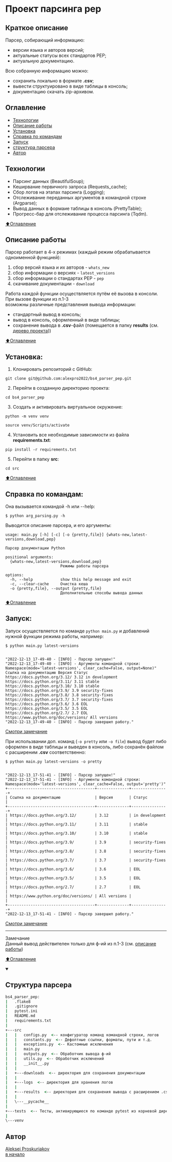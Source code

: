 # Проект парсинга pep

## Краткое описание
Парсер, собирающий информацию:
- версии языка и авторов версий;
- актуальные статусы всех стандартов PEP;
- актуальную документацию.

Всю собранную информацию можно:
- сохранить локально в формате **.csv**;
- вывести структуировано в виде таблицы в консоль;
- документацию скачать zip-архивом.

## Оглавление
- [Технологии](#технологии)
- [Описание работы](#описание-работы)
- [Установка](#установка)
- [Справка по командам](#справка-по-командам)
- [Запуск](#запуск-парсера)
- <a href="#t1"> структура парсера </a>
- [Автор](#автор)

## Технологии
  - Парсинг данных (BeautifulSoup);
  - Кеширвание первичного запроса (Requests_cache);
  - Сбор логов на этапах парсинга (Logging);
  - Отслеживание переданных аргументов в командной строке (Argparse);
  - Вывод данных в формаие таблицы в консоль (PrettyTable);
  - Прогресс-бар для отслеживание процесса парсинга (Tqdm).

[⬆️Оглавление](#оглавление)

## Описание работы
Парсер работает в 4-х режимах (каждый режим обрабатывается одноименной функцией):
1. сбор версий языка и их авторов - `whats_new`
2. сбор информации о версиях - `latest_versions`
3. сбор информации о стандартах PEP - `pep`
4. скачивание документации - `download`

Работа каждой функции осуществляется путём её вызова в консоли. При вызове функции из п.1-3  
возможны различные представления вывода информации:
- стандартный вывод в консоль; 
- вывод в консоль, оформленный в виде таблицы;
- сохранение вывода в **.csv**-файл (помещается в папку **results** (см. <a href="#t1">дерево проекта</a>))

[⬆️Оглавление](#оглавление)


## Установка:
1. Клонировать репозиторий с GitHub:
```
git clone git@github.com:alexpro2022/bs4_parser_pep.git
```

2. Перейти в созданную директорию проекта:
```
cd bs4_parser_pep
```

3. Создать и активировать виртуальное окружение:
```
python -m venv venv
```
```
source venv/Scripts/activate
```

4. Установить все необходимые зависимости из файла **requirements.txt**:
```
pip install -r requirements.txt
```

5. Перейти в папку **src**:
```
cd src
```

[⬆️Оглавление](#оглавление)

## Справка по командам:
Она вызывается командой -h или --help:
```
$ python arg_parsing.py -h
```

Выводится описание парсера, и его аргументы:
```
usage: main.py [-h] [-c] [-o {pretty,file}] {whats-new,latest-versions,download,pep}

Парсер документации Python

positional arguments:
  {whats-new,latest-versions,download,pep}
                        Режимы работы парсера

options:
  -h, --help            show this help message and exit
  -c, --clear-cache     Очистка кеша
  -o {pretty,file}, --output {pretty,file}
                        Дополнительные способы вывода данных
```

[⬆️Оглавление](#оглавление)

## Запуск:
Запуск осуществляется по команде `python main.py` и добавлений нужной функции режима работы, например:
```
$ python main.py latest-versions


"2022-12-13_17-49-40 - [INFO] - Парсер запущен!"
"2022-12-13_17-49-40 - [INFO] - Аргументы командной строки: Namespace(mode='latest-versions', clear_cache=False, output=None)"
Ссылка на документацию Версия Статус
https://docs.python.org/3.12/ 3.12 in development
https://docs.python.org/3.11/ 3.11 stable
https://docs.python.org/3.10/ 3.10 stable
https://docs.python.org/3.9/ 3.9 security-fixes
https://docs.python.org/3.8/ 3.8 security-fixes
https://docs.python.org/3.7/ 3.7 security-fixes
https://docs.python.org/3.6/ 3.6 EOL
https://docs.python.org/3.5/ 3.5 EOL
https://docs.python.org/2.7/ 2.7 EOL
https://www.python.org/doc/versions/ All versions 
"2022-12-13_17-49-40 - [INFO] - Парсер завершил работу."
```
<a href="#t2">Смотри замечание</a>

При использвании доп. команд (`-o pretty` или `-o file`) вывод будет либо оформлен в виде таблицы и
выведен в консоль, либо сохранён файлом с расширеним **.csv** соответственно:

```
$ python main.py latest-versions -o pretty


"2022-12-13_17-51-41 - [INFO] - Парсер запущен!"
"2022-12-13_17-51-41 - [INFO] - Аргументы командной строки: Namespace(mode='latest-versions', clear_cache=False, output='pretty')"
+--------------------------------------+--------------+----------------+
| Ссылка на документацию               | Версия       | Статус         |
+--------------------------------------+--------------+----------------+
| https://docs.python.org/3.12/        | 3.12         | in development |
| https://docs.python.org/3.11/        | 3.11         | stable         |
| https://docs.python.org/3.10/        | 3.10         | stable         |
| https://docs.python.org/3.9/         | 3.9          | security-fixes |
| https://docs.python.org/3.8/         | 3.8          | security-fixes |
| https://docs.python.org/3.7/         | 3.7          | security-fixes |
| https://docs.python.org/3.6/         | 3.6          | EOL            |
| https://docs.python.org/3.5/         | 3.5          | EOL            |
| https://docs.python.org/2.7/         | 2.7          | EOL            |
| https://www.python.org/doc/versions/ | All versions |                |
+--------------------------------------+--------------+----------------+
"2022-12-13_17-51-41 - [INFO] - Парсер завершил работу."

```
<a href="#t2">Смотри замечание</a>  
<hr>  

<a id="t2">Замечание</a>  
Данный вывод действителен только для ф-ий из п.1-3 (см. [описание работы](#описание-работы))

[⬆️Оглавление](#оглавление)


<details open>
  <summary>
    <h2 id="t1"> Структура парсера </h2>
  </summary>

```cmd
bs4_parser_pep:
|   .flake8
|   .gitignore
|   pytest.ini
|   README.md
|   requirements.txt
|
+---src
|   |   configs.py  <-- конфигуратор команд командной строки, логов
|   |   constants.py  <-- Дефолтные ссылки, форматы, пути и т.д.
|   |   exceptions.py  <-- Кастомные исключения
|   |   main.py
|   |   outputs.py  <-- Обработчик вывода ф-ий
|   |   utils.py  <-- Обработчик исключений
|   |   __init__.py
|   |   
|   +---downloads  <-- директория для сохранения документации
|   |
|   +---logs  <-- директория для хранения логов
|   |
|   +---results  <-- директория для сохранения вывода с расширением .csv
|   |
|   \---__pycache__
|
+---tests  <-- Тесты, активирующиеся по команде pytest из корневой директории
|
\---venv

```

</details>

## Автор

[Aleksei Proskuriakov](https://github.com/alexpro2022)  
[в начало](#парсер-manual-по-python)
